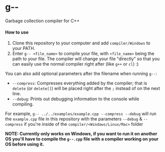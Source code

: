 # g--
Garbage collection compiler for C++

#### How to use
1. Clone this repository to your computer and add `compiler/Windows` to your PATH.
2. Enter `g-- <file_name>` to compile your file, with `<file_name>` being the path to your file. The compiler will change your file "directly" so that you can easily use the normal compiler right after (like `g++` or `cl`) :)

You can also add optional parameters after the filename when running `g--`:
- `--compress`: Compresses everything added by the compiler; that is `delete` (or `delete[]`) will be placed right after the `;` instead of on the next line.
- `--debug`: Prints out debugging information to the console while compiling.

For example, `g-- ../../examples/example.cpp --compress --debug` will run the `example.cpp` file in this repository with the parameters `--debug` & `--compress` if you're inside of the `compiler/<Windows/Linux/Mac>` folder

**NOTE: Currently only works on Windows, if you want to run it on another OS you'll have to compile the `g--.cpp` file with a compiler working on your OS before using it.**
